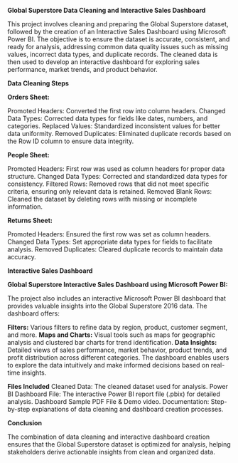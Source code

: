 **Global Superstore Data Cleaning and Interactive Sales Dashboard**

This project involves cleaning and preparing the Global Superstore dataset, followed by the creation of an Interactive Sales Dashboard using Microsoft Power BI. The objective is to ensure the dataset is accurate, consistent, and ready for analysis, addressing common data quality issues such as missing values, incorrect data types, and duplicate records. The cleaned data is then used to develop an interactive dashboard for exploring sales performance, market trends, and product behavior.

**Data Cleaning Steps**

**Orders Sheet:**

Promoted Headers: Converted the first row into column headers.
Changed Data Types: Corrected data types for fields like dates, numbers, and categories.
Replaced Values: Standardized inconsistent values for better data uniformity.
Removed Duplicates: Eliminated duplicate records based on the Row ID column to ensure data integrity.

**People Sheet:**

Promoted Headers: First row was used as column headers for proper data structure.
Changed Data Types: Corrected and standardized data types for consistency.
Filtered Rows: Removed rows that did not meet specific criteria, ensuring only relevant data is retained.
Removed Blank Rows: Cleaned the dataset by deleting rows with missing or incomplete information.

**Returns Sheet:**

Promoted Headers: Ensured the first row was set as column headers.
Changed Data Types: Set appropriate data types for fields to facilitate analysis.
Removed Duplicates: Cleared duplicate records to maintain data accuracy.

**Interactive Sales Dashboard**

**Global Superstore Interactive Sales Dashboard using Microsoft Power BI:**

The project also includes an interactive Microsoft Power BI dashboard that provides valuable insights into the Global Superstore 2016 data. The dashboard offers:

**Filters:** Various filters to refine data by region, product, customer segment, and more.
**Maps and Charts:** Visual tools such as maps for geographic analysis and clustered bar charts for trend identification.
**Data Insights:** Detailed views of sales performance, market behavior, product trends, and profit distribution across different categories.
The dashboard enables users to explore the data intuitively and make informed decisions based on real-time insights.

**Files Included**
Cleaned Data: The cleaned dataset used for analysis.
Power BI Dashboard File: The interactive Power BI report file (.pbix) for detailed analysis.
Dashboard Sample PDF File & Demo video.
Documentation: Step-by-step explanations of data cleaning and dashboard creation processes.

**Conclusion**

The combination of data cleaning and interactive dashboard creation ensures that the Global Superstore dataset is optimized for analysis, helping stakeholders derive actionable insights from clean and organized data.
